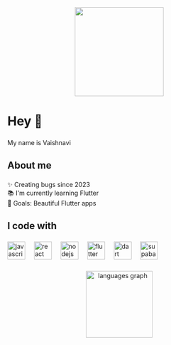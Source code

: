 <div align="center">
  <img height="200" src="https://media.giphy.com/media/v1.Y2lkPTc5MGI3NjExcGJ0cDgzamtsMmo2dWJvM3dmb2lyN2Zuc24ybmd3eGhyY3dqbjltbyZlcD12MV9naWZzX3NlYXJjaCZjdD1n/L1R1tvI9svkIWwpVYr/giphy.gif"  />
</div>

###

<h1 align="left">Hey 👋</h1>

###

<p align="left">My name is Vaishnavi </p>

###

<h2 align="left">About me</h2>

###

<p align="left">✨ Creating bugs since 2023<br>📚 I'm currently learning Flutter <br>🎯 Goals: Beautiful Flutter apps</p>

###

<h2 align="left">I code with</h2>

###

<div align="left">
  <img src="https://cdn.jsdelivr.net/gh/devicons/devicon/icons/javascript/javascript-original.svg" height="40" alt="javascript logo"  />
  <img width="12" />
  <img src="https://cdn.jsdelivr.net/gh/devicons/devicon/icons/react/react-original.svg" height="40" alt="react logo"  />
  <img width="12" />
  <img src="https://cdn.jsdelivr.net/gh/devicons/devicon/icons/nodejs/nodejs-original.svg" height="40" alt="nodejs logo"  />
  <img width="12" />
  <img src="https://cdn.jsdelivr.net/gh/devicons/devicon/icons/flutter/flutter-original.svg" height="40" alt="flutter logo"  />
  <img width="12" />
  <img src="https://cdn.jsdelivr.net/gh/devicons/devicon/icons/dart/dart-original.svg" height="40" alt="dart logo"  />
  <img width="12" />
  <img src="https://cdn.simpleicons.org/supabase/3ECF8E" height="40" alt="supabase logo"  />
</div>

###

<div align="center">
  <img src="https://github-readme-stats.vercel.app/api/top-langs?username=vaish9825&locale=en&hide_title=false&layout=compact&card_width=320&langs_count=5&theme=dracula&hide_border=false&order=2" height="150" alt="languages graph"  />
</div>

###

